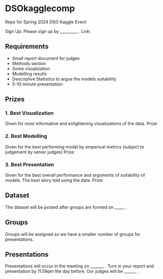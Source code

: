 # DSOkagglecomp
Repo for Spring 2024 DSO Kaggle Event

Sign Up:
Please sign up by _________ .
Link:

## Requirements
- Small report document for judges
- Methods section
- Some visualization
- Modelling results
- Descriptive Statistics to argue the models suitability
- 5-10 minute presentation


## Prizes

### 1. Best Visualization
Given for most informative and enlightening visualizations of the data.
Prize:

### 2. Best Modelling
Given for the best performing model by emperical metrics (subject to judgement by senior judges)
Prize:

### 3. Best Presentation
Given for the best overall performance and arguments of suitability of models. The best story told using the data.
Prize:


## Dataset
The dataset will be posted after groups are formed on _____ . 


## Groups 
Groups will be assigned so we have a smaller number of groups for presentations.

## Presentations
Presentations will occur in the meeting on _______ . Turn in your report and presentation by 11:59pm the day before. Our judges will be ______ .

